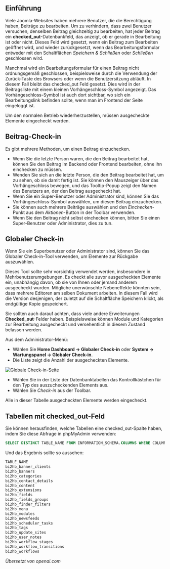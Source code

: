 <!-- Filename: J4.x:Article_Check-out_and_Check-in / Display title: Beitrag: Check-in  -->

## Einführung

Viele Joomla-Websites haben mehrere Benutzer, die die Berechtigung haben, Beiträge zu bearbeiten. Um zu verhindern, dass zwei Benutzer versuchen, denselben Beitrag gleichzeitig zu bearbeiten, hat jeder Beitrag ein **checked_out**-Datenbankfeld, das anzeigt, ob er gerade in Bearbeitung ist oder nicht. Dieses Feld wird gesetzt, wenn ein Beitrag zum Bearbeiten geöffnet wird, und wieder zurückgesetzt, wenn das Bearbeitungsformular entweder mit den Schaltflächen *Speichern & Schließen* oder *Schließen* geschlossen wird.

Manchmal wird ein Bearbeitungsformular für einen Beitrag nicht ordnungsgemäß geschlossen, beispielsweise durch die Verwendung der Zurück-Taste des Browsers oder wenn die Benutzersitzung abläuft. In diesem Fall bleibt das checked_out Feld gesetzt. Dies wird in der Beitragsliste mit einem kleinen Vorhängeschloss-Symbol angezeigt. Das Vorhängeschloss-Symbol ist auch dort sichtbar, wo sich ein Bearbeitungslink befinden sollte, wenn man im Frontend der Seite eingeloggt ist.

Um den normalen Betrieb wiederherzustellen, müssen ausgecheckte Elemente eingecheckt werden.

## Beitrag-Check-in

Es gibt mehrere Methoden, um einen Beitrag einzuchecken.

- Wenn Sie die letzte Person waren, die den Beitrag bearbeitet hat, können Sie den Beitrag im Backend oder Frontend bearbeiten, ohne ihn einchecken zu müssen.
- Wenden Sie sich an die letzte Person, die den Beitrag bearbeitet hat, um zu sehen, ob sie damit fertig ist. Sie können den Mauszeiger über das Vorhängeschloss bewegen, und das Tooltip-Popup zeigt den Namen des Benutzers an, der den Beitrag ausgecheckt hat.
- Wenn Sie ein Super-Benutzer oder Administrator sind, können Sie das Vorhängeschloss-Symbol auswählen, um diesen Beitrag einzuchecken.
- Sie können auch mehrere Beiträge auswählen und den *Einchecken*-Punkt aus dem *Aktionen*-Button in der Toolbar verwenden.
- Wenn Sie den Beitrag nicht selbst einchecken können, bitten Sie einen Super-Benutzer oder Administrator, dies zu tun.

## Globaler Check-in

Wenn Sie ein Superbenutzer oder Administrator sind, können Sie das Globaler Check-in-Tool verwenden, um Elemente zur Rückgabe auszuwählen.

Dieses Tool sollte sehr vorsichtig verwendet werden, insbesondere in Mehrbenutzerumgebungen. Es checkt alle zuvor ausgecheckten Elemente ein, unabhängig davon, ob sie von Ihnen oder jemand anderem ausgecheckt wurden. Mögliche unerwünschte Nebeneffekte könnten sein, dass mehrere Editoren am selben Dokument arbeiten. In diesem Fall wird die Version desjenigen, der zuletzt auf die Schaltfläche Speichern klickt, als endgültige Kopie gespeichert.

Sie sollten auch darauf achten, dass viele andere Erweiterungen **Checked_out**-Felder haben. Beispielsweise können Module und Kategorien zur Bearbeitung ausgecheckt und versehentlich in diesem Zustand belassen werden.

Aus dem Administrator-Menü:

- Wählen Sie **Home Dashboard → Globaler Check-in** oder
  **System → Wartungspanel → Globaler Check-in**.
- Die Liste zeigt die Anzahl der ausgecheckten Elemente.

![Globale Check-in-Seite](../../../en/images/articles/global-checkin.png)

- Wählen Sie in der Liste der Datenbanktabellen das Kontrollkästchen für den Typ des auszucheckenden Elements aus.
- Wählen Sie *Check-in* aus der Toolbar.

Alle in dieser Tabelle ausgecheckten Elemente werden eingecheckt.  

## Tabellen mit checked_out-Feld

Sie können herausfinden, welche Tabellen eine checked_out-Spalte haben, indem Sie diese Abfrage in phpMyAdmin verwenden:

```sql
SELECT DISTINCT TABLE_NAME FROM INFORMATION_SCHEMA.COLUMNS WHERE COLUMN_NAME IN ('checked_out') AND TABLE_SCHEMA='j423sd';
```

Und das Ergebnis sollte so aussehen:

```sql
TABLE_NAME
bi2hb_banner_clients
bi2hb_banners
bi2hb_categories
bi2hb_contact_details
bi2hb_content
bi2hb_extensions
bi2hb_fields
bi2hb_fields_groups
bi2hb_finder_filters
bi2hb_menu
bi2hb_modules
bi2hb_newsfeeds
bi2hb_scheduler_tasks
bi2hb_tags
bi2hb_update_sites
bi2hb_user_notes
bi2hb_workflow_stages
bi2hb_workflow_transitions
bi2hb_workflows
```

*Übersetzt von openai.com*

